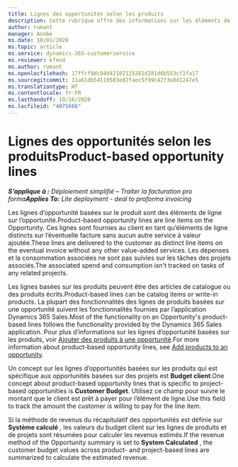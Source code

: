 ```yaml
---
title: Lignes des opportunités selon les produits
description: Cette rubrique offre des informations sur les éléments de ligne d’opportunité basée sur des produits dans Project Operations.
author: rumant
manager: Annbe
ms.date: 10/01/2020
ms.topic: article
ms.service: dynamics-365-customerservice
ms.reviewer: kfend
ms.author: rumant
ms.openlocfilehash: 17ffcf8dc94d42102115281d281d6b553cf1fa17
ms.sourcegitcommit: 11a61db54119503e82faec5f99c4273e8d1247e5
ms.translationtype: HT
ms.contentlocale: fr-FR
ms.lasthandoff: 10/16/2020
ms.locfileid: "4075666"
---
```

# <a name="product-based-opportunity-lines"></a><span data-ttu-id="34d8e-103">Lignes des opportunités selon les produits</span><span class="sxs-lookup"><span data-stu-id="34d8e-103">Product-based opportunity lines</span></span>

<span data-ttu-id="34d8e-104">_**S’applique à :** Déploiement simplifié – Traiter la facturation pro forma_</span><span class="sxs-lookup"><span data-stu-id="34d8e-104">_**Applies To:** Lite deployment - deal to proforma invoicing_</span></span>

<span data-ttu-id="34d8e-105">Les lignes d’opportunité basées sur le produit sont des éléments de ligne sur l’opportunité.</span><span class="sxs-lookup"><span data-stu-id="34d8e-105">Product-based opportunity lines are line items on the Opportunity.</span></span> <span data-ttu-id="34d8e-106">Ces lignes sont fournies au client en tant qu’éléments de ligne distincts sur l’éventuelle facture sans aucun autre service à valeur ajoutée.</span><span class="sxs-lookup"><span data-stu-id="34d8e-106">These lines are delivered to the customer as distinct line items on the eventual invoice without any other value-added services.</span></span> <span data-ttu-id="34d8e-107">Les dépenses et la consommation associées ne sont pas suivies sur les tâches des projets associés.</span><span class="sxs-lookup"><span data-stu-id="34d8e-107">The associated spend and consumption isn't tracked on tasks of any related projects.</span></span>

<span data-ttu-id="34d8e-108">Les lignes basées sur les produits peuvent être des articles de catalogue ou des produits écrits.</span><span class="sxs-lookup"><span data-stu-id="34d8e-108">Product-based lines can be catalog items or write-in products.</span></span> <span data-ttu-id="34d8e-109">La plupart des fonctionnalités des lignes de produits basées sur une opportunité suivent les fonctionnalités fournies par l’application Dynamics 365 Sales.</span><span class="sxs-lookup"><span data-stu-id="34d8e-109">Most of the functionality on an Opportunity's product-based lines follows the functionality provided by the Dynamics 365 Sales application.</span></span> <span data-ttu-id="34d8e-110">Pour plus d’informations sur les lignes d’opportunité basées sur les produits, voir [Ajouter des produits à une opportunité](https://docs.microsoft.com/dynamics365/sales-enterprise/add-products-opportunity).</span><span class="sxs-lookup"><span data-stu-id="34d8e-110">For more information about product-based opportunity lines, see [Add products to an opportunity](https://docs.microsoft.com/dynamics365/sales-enterprise/add-products-opportunity).</span></span>

<span data-ttu-id="34d8e-111">Un concept sur les lignes d’opportunités basées sur les produits qui est spécifique aux opportunités basées sur des projets est **Budget client**.</span><span class="sxs-lookup"><span data-stu-id="34d8e-111">One concept about product-based opportunity lines that is specific to project-based opportunities is **Customer Budget**.</span></span> <span data-ttu-id="34d8e-112">Utilisez ce champ pour suivre le montant que le client est prêt à payer pour l’élément de ligne.</span><span class="sxs-lookup"><span data-stu-id="34d8e-112">Use this field to track the amount the customer is willing to pay for the line item.</span></span>

<span data-ttu-id="34d8e-113">Si la méthode de revenus du récapitulatif des opportunités est définie sur **Système calculé** , les valeurs du budget client sur les lignes de produits et de projets sont résumées pour calculer les revenus estimés.</span><span class="sxs-lookup"><span data-stu-id="34d8e-113">If the revenue method of the Opportunity summary is set to **System Calculated** , the customer budget values across product- and project-based lines are summarized to calculate the estimated revenue.</span></span>

